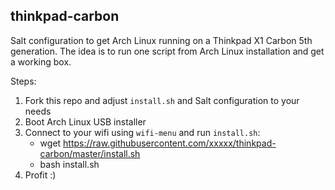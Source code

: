 thinkpad-carbon
---------------

Salt configuration to get Arch Linux running on a Thinkpad X1 Carbon 5th generation.
The idea is to run one script from Arch Linux installation and get a working box.

Steps:

1. Fork this repo and adjust `install.sh` and Salt configuration to your needs
2. Boot Arch Linux USB installer
3. Connect to your wifi using `wifi-menu` and run `install.sh`:
    - wget https://raw.githubusercontent.com/xxxxx/thinkpad-carbon/master/install.sh
    - bash install.sh
4. Profit :)
